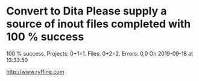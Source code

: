 # Convert to Dita Please supply a source of inout files  completed with 100 % success

100 % success. Projects: 0+1=1.  Files: 0+2=2. Errors: 0,0  On 2019-09-18 at 13:33:50





http://www.ryffine.com
